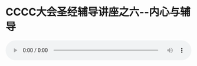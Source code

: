 # CCCC大会圣经辅导讲座之六--内心与辅导

<audio style="width: 100%;" preload="false" controls controlslist="nodownload"><source src="//cdn.wechat.edu.pl/audio/mp3/old/12172.mp3" type="audio/mpeg">Your browser does not support the audio element.</audio>


